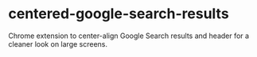 # centered-google-search-results
Chrome extension to center-align Google Search results and header for a cleaner look on large screens.
